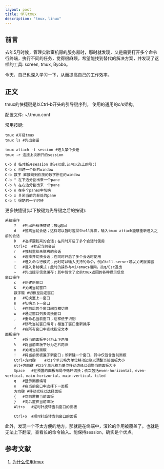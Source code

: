 ```yaml
---
layout: post
title: 学习tmux
description: "tmux，linux"
---
```

 
## 前言

去年5月时候，管理实验室机房的服务器时，那时就发现，又是需要打开多个命令行终端，执行不同的任务，觉得很麻烦。希望能找到替代的解决方案，并发现了这样的工具: screen, tmux, Byobo。

今天，自己也深入学习一下，从而提高自己的工作效率。

## 正文

tmux的快捷键是以Ctrl-b开头的引导键序列。 使用的通用的c/s架构。

配置文件: ~/.tmux.conf

常用按键: 

```
tmux #开启tmux
tmux ls #列出会话 

tmux attach -t session #进入某个会话  
tmux -r 连接上次断开的session

C-b d 临时断开session 断开以后,还可以连上的哟:) 
C-b c 创建一个新的window
C-b 数字 直接跳到你按的数字所在的window 
C-b " 在下边分割出来一个pane  
C-b % 在右边分割出来一个pane
C-b o 在多个panes中切换 
C-b x 关闭当前光标处的pane 
C-b t 很酷的一个时钟
```

更多快捷键(以下按键为先导键之后的按键): 

```
系统操作   
    ?   #列出所有快捷键；按q返回   
    d   #脱离当前会话；这样可以暂时返回Shell界面，输入tmux attach能够重新进入之前的会话   
    D   #选择要脱离的会话；在同时开启了多个会话时使用   
    Ctrl+z  #挂起当前会话   
    r   #强制重绘未脱离的会话   
    s   #选择并切换会话；在同时开启了多个会话时使用   
    :   #进入命令行模式；此时可以输入支持的命令，例如kill-server可以关闭服务器   
    [   #进入复制模式；此时的操作与vi/emacs相同，按q/Esc退出   
    ~   #列出提示信息缓存；其中包含了之前tmux返回的各种提示信息   
窗口操作   
    c   #创建新窗口   
    &   #关闭当前窗口   
    数字键 #切换至指定窗口   
    p   #切换至上一窗口   
    n   #切换至下一窗口   
    l   #在前后两个窗口间互相切换   
    w   #通过窗口列表切换窗口   
    ,   #重命名当前窗口；这样便于识别   
    .   #修改当前窗口编号；相当于窗口重新排序   
    f   #在所有窗口中查找指定文本   
面板操作   
    ”   #将当前面板平分为上下两块   
    %   #将当前面板平分为左右两块   
    x   #关闭当前面板   
    !   #将当前面板置于新窗口；即新建一个窗口，其中仅包含当前面板   
    Ctrl+方向键    #以1个单元格为单位移动边缘以调整当前面板大小   
    Alt+方向键 #以5个单元格为单位移动边缘以调整当前面板大小   
    Space   #在预置的面板布局中循环切换；依次包括even-horizontal、even-vertical、main-horizontal、main-vertical、tiled   
    q   #显示面板编号   
    o   #在当前窗口中选择下一面板   
    方向键 #移动光标以选择面板   
    {   #向前置换当前面板   
    }   #向后置换当前面板   
    Alt+o   #逆时针旋转当前窗口的面板   

    Ctrl+o  #顺时针旋转当前窗口的面板
```

此外，发现一个不太方便的地方，那就是在终端中，滚轮的作用被覆盖了。也就是无法上下翻滚，查看长的命令输入。能保持session，确实是个优点。

## 参考文献

1. [为什么使用tmux](http://www.cnblogs.com/itech/archive/2012/12/17/2822170.html)

